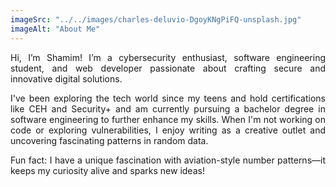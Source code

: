 ```yaml
---
imageSrc: "../../images/charles-deluvio-DgoyKNgPiFQ-unsplash.jpg"
imageAlt: "About Me"
---
```


<p style="text-align:justify;"> Hi, I’m Shamim! I’m a cybersecurity enthusiast, software engineering student, and web developer passionate about crafting secure and innovative digital solutions.</p>

<p style="text-align:justify;"> I've been exploring the tech world since my teens and hold certifications like CEH and Security+ and am currently pursuing a bachelor degree in software engineering to further enhance my skills. When I'm not working on code or exploring vulnerabilities, I enjoy writing as a creative outlet and uncovering fascinating patterns in random data.</p>

<p style="text-align:justify;"> Fun fact: I have a unique fascination with aviation-style number patterns—it keeps my curiosity alive and sparks new ideas! </p>
